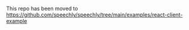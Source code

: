 This repo has been moved to https://github.com/speechly/speechly/tree/main/examples/react-client-example
